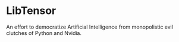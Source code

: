 
# LibTensor
An effort to democratize Artificial Intelligence from monopolistic evil clutches of Python and Nvidia.